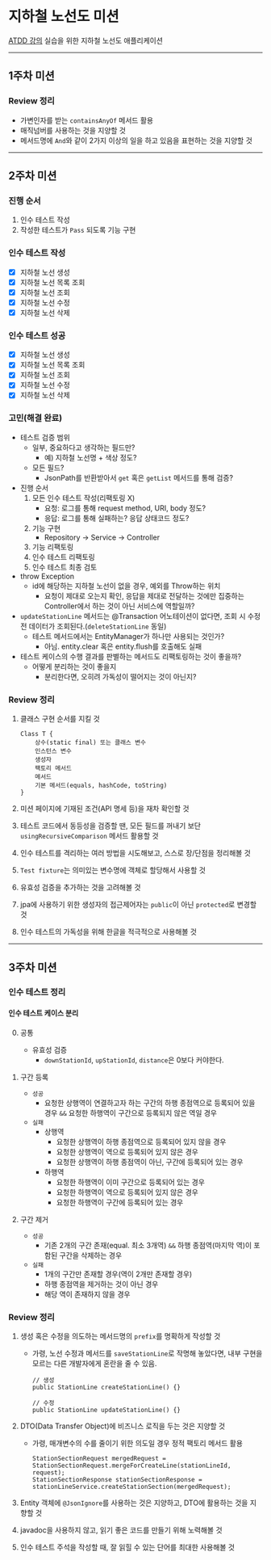 # 지하철 노선도 미션
[ATDD 강의](https://edu.nextstep.camp/c/R89PYi5H) 실습을 위한 지하철 노선도 애플리케이션

--- 
## 1주차 미션
### Review 정리
  - 가변인자를 받는 `containsAnyOf` 메서드 활용
  - 매직넘버를 사용하는 것을 지양할 것
  - 메서드명에 `And`와 같이 2가지 이상의 일을 하고 있음을 표현하는 것을 지양할 것

--- 
## 2주차 미션
### 진행 순서
  1. 인수 테스트 작성
  2. 작성한 테스트가 `Pass` 되도록 기능 구현

### 인수 테스트 작성
  - [X] 지하철 노선 생성
  - [X] 지하철 노선 목록 조회
  - [X] 지하철 노선 조회
  - [X] 지하철 노선 수정
  - [X] 지하철 노선 삭제

### 인수 테스트 성공
  - [X] 지하철 노선 생성
  - [X] 지하철 노선 목록 조회
  - [X] 지하철 노선 조회
  - [X] 지하철 노선 수정
  - [X] 지하철 노선 삭제

### 고민(해결 완료)
  - 테스트 검증 범위
     - 일부, 중요하다고 생각하는 필드만? 
        - 예) 지하철 노선명 + 색상 정도?
     - 모든 필드?
       - JsonPath를 반환받아서 `get` 혹은 `getList` 메서드를 통해 검증?
  - 진행 순서
     1. 모든 인수 테스트 작성(리팩토링 X)
        - 요청: 로그를 통해 request method, URI, body 정도?
        - 응답: 로그를 통해 실패하는? 응답 상태코드 정도?
     2. 기능 구현
        - Repository -> Service -> Controller
     3. 기능 리팩토링
     4. 인수 테스트 리팩토링 
     5. 인수 테스트 최종 검토
  - throw Exception
    - id에 해당하는 지하철 노선이 없을 경우, 예외를 Throw하는 위치
      - 요청이 제대로 오는지 확인, 응답을 제대로 전달하는 것에만 집중하는 Controller에서 하는 것이 아닌 서비스에 역할일까?
  - `updateStationLine` 메서드는 @Transaction 어노테이션이 없다면, 조회 시 수정 전 데이터가 조회된다.(`deleteStationLine` 동일)
    - 테스트 메서드에서는 EntityManager가 하나만 사용되는 것인가?
      - 아님. entity.clear 혹은 entity.flush를 호출해도 실패
  - 테스트 케이스의 수행 결과를 판별하는 메서드도 리팩토링하는 것이 좋을까?
    - 어떻게 분리하는 것이 좋을지
      - 분리한다면, 오히려 가독성이 떨어지는 것이 아닌지?

### Review 정리  

1. 클래스 구현 순서를 지킬 것
    ```
    Class T {
        상수(static final) 또는 클래스 변수
        인스턴스 변수
        생성자
        팩토리 메서드
        메서드
        기본 메서드(equals, hashCode, toString)
    }
    ```

2. 미션 페이지에 기재된 조건(API 명세 등)을 재차 확인할 것
3. 테스트 코드에서 동등성을 검증할 땐, 모든 필드를 꺼내기 보단  `usingRecursiveComparison` 메서드 활용할 것
4. 인수 테스트를 격리하는 여러 방법을 시도해보고, 스스로 장/단점을 정리해볼 것
5. `Test fixture`는 의미있는 변수명에 객체로 할당해서 사용할 것
6. 유효성 검증을 추가하는 것을 고려해볼 것
7. jpa에 사용하기 위한 생성자의 접근제어자는 `public`이 아닌 `protected`로 변경할 것
8. 인수 테스트의 가독성을 위해 한글을 적극적으로 사용해볼 것

--- 
## 3주차 미션

### 인수 테스트 정리

#### 인수 테스트 케이스 분리

0. 공통
   - 유효성 검증
     - `downStationId`, `upStationId`, `distance`은 0보다 커야한다.

1. 구간 등록
   - `성공`
     - 요청한 상행역이 연결하고자 하는 구간의 하행 종점역으로 등록되어 있을 경우 `&&` 요청한 하행역이 구간으로 등록되지 않은 역일 경우
   - `실패`
     - 상행역
       - 요청한 상행역이 하행 종점역으로 등록되어 있지 않을 경우
       - 요청한 상행역이 역으로 등록되어 있지 않은 경우
       - 요청한 상행역이 하행 종점역이 아닌, 구간에 등록되어 있는 경우
     - 하행역
       - 요청한 하행역이 이미 구간으로 등록되어 있는 경우
       - 요청한 하행역이 역으로 등록되어 있지 않은 경우
       - 요청한 하행역이 구간에 등록되어 있는 경우

2. 구간 제거
    - `성공`
      - 기존 2개의 구간 존재(equal. 최소 3개역) `&&` 하행 종점역(마지막 역)이 포함된 구간을 삭제하는 경우
    - `실패`
      - 1개의 구간만 존재할 경우(역이 2개만 존재할 경우)
      - 하행 종점역을 제거하는 것이 아닌 경우
      - 해당 역이 존재하지 않을 경우

### Review 정리  

1. 생성 혹은 수정을 의도하는 메서드명의 `prefix`를 명확하게 작성할 것
   - 가령, 노선 수정과 메서드를 `saveStationLine`로 작명해 놓았다면, 내부 구현을 모르는 다른 개발자에게 혼란을 줄 수 있음.
       ```
       // 생성
       public StationLine createStationLine() {}
    
       // 수정
       public StationLine updateStationLine() {}
       ```

2. DTO(Data Transfer Object)에 비즈니스 로직을 두는 것은 지양할 것
   - 가령, 매개변수의 수를 줄이기 위한 의도일 경우 정적 팩토리 메서드 활용
     ```
     StationSectionRequest mergedRequest = StationSectionRequest.mergeForCreateLine(stationLineId, request);
     StationSectionResponse stationSectionResponse = stationLineService.createStationSection(mergedRequest);
     ```
3. Entity 객체에 `@JsonIgnore`를 사용하는 것은 지양하고, DTO에 활용하는 것을 지향할 것
4. javadoc을 사용하지 않고, 읽기 좋은 코드를 만들기 위해 노력해볼 것
5. 인수 테스트 주석을 작성할 때, 잘 읽힐 수 있는 단어를 최대한 사용해볼 것 